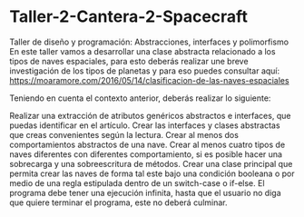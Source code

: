 # Taller-2-Cantera-2-Spacecraft
Taller de diseño y programación: Abstracciones, interfaces y polimorfismo
En este taller vamos a desarrollar una clase abstracta relacionado a los tipos de naves espaciales, para esto deberás realizar une breve investigación de los tipos de planetas y para eso puedes consultar aquí:
https://moaramore.com/2016/05/14/clasificacion-de-las-naves-espaciales

Teniendo en cuenta el contexto anterior, deberás realizar lo siguiente:

Realizar una extracción de atributos genéricos abstractos e interfaces, que puedas identificar en el artículo. Crear las interfaces y clases abstractas que creas convenientes según la lectura.
Crear al menos dos comportamientos abstractos de una nave.
Crear al menos cuatro tipos de naves diferentes con diferentes comportamiento, si es posible hacer una sobrecarga y una sobreescritura de métodos.
Crear una clase principal que permita crear las naves de forma tal este bajo una condición booleana o por medio de una regla estipulada dentro de un switch-case o if-else.
El programa debe tener una ejecución infinita, hasta que el usuario no diga que quiere terminar el programa, este no deberá culminar.
